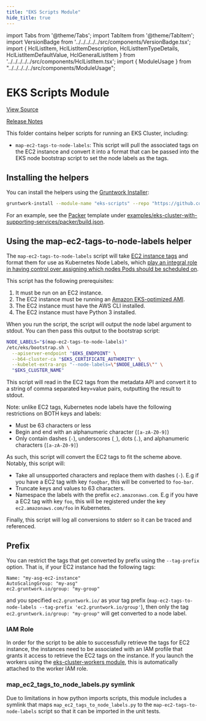 ```yaml
---
title: "EKS Scripts Module"
hide_title: true
---
```


import Tabs from '@theme/Tabs';
import TabItem from '@theme/TabItem';
import VersionBadge from '../../../../../src/components/VersionBadge.tsx';
import { HclListItem, HclListItemDescription, HclListItemTypeDetails, HclListItemDefaultValue, HclGeneralListItem } from '../../../../../src/components/HclListItem.tsx';
import { ModuleUsage } from "../../../../../src/components/ModuleUsage";

<VersionBadge repoTitle="Amazon EKS" version="0.67.9" lastModifiedVersion="0.55.2"/>

# EKS Scripts Module

<a href="https://github.com/gruntwork-io/terraform-aws-eks/tree/v0.67.9/modules/eks-scripts" className="link-button" title="View the source code for this module in GitHub.">View Source</a>

<a href="https://github.com/gruntwork-io/terraform-aws-eks/releases/tag/v0.55.2" className="link-button" title="Release notes for only versions which impacted this module.">Release Notes</a>

This folder contains helper scripts for running an EKS Cluster, including:

*   `map-ec2-tags-to-node-labels`: This script will pull the associated tags on the EC2 instance and convert it into a
    format that can be passed into the EKS node bootstrap script to set the node labels as the tags.

## Installing the helpers

You can install the helpers using the [Gruntwork Installer](https://github.com/gruntwork-io/gruntwork-installer):

```bash
gruntwork-install --module-name "eks-scripts" --repo "https://github.com/gruntwork-io/terraform-aws-eks" --tag "0.2.0"
```

For an example, see the [Packer](https://www.packer.io/) template under
[examples/eks-cluster-with-supporting-services/packer/build.json](https://github.com/gruntwork-io/terraform-aws-eks/tree/v0.67.9/examples/eks-cluster-with-supporting-services/packer/build.json).

## Using the map-ec2-tags-to-node-labels helper

The `map-ec2-tags-to-node-labels` script will take [EC2 instance
tags](https://docs.aws.amazon.com/AWSEC2/latest/UserGuide/Using_Tags.html) and format them for use as Kubernetes Node
Labels, which [play an integral role in having control over assigning which nodes Pods should be scheduled
on](https://kubernetes.io/docs/concepts/configuration/assign-pod-node/).

This script has the following prerequisites:

1.  It must be run on an EC2 instance.
2.  The EC2 instance must be running an [Amazon EKS-optimized AMI](https://aws.amazon.com/marketplace/pp/B00U6QTYI2/).
3.  The EC2 instance must have the AWS CLI installed.
4.  The EC2 instance must have Python 3 installed.

When you run the script, the script will output the node label argument to stdout. You can then pass this output to the
bootstrap script:

```bash
NODE_LABELS="$(map-ec2-tags-to-node-labels)"
/etc/eks/bootstrap.sh \
  --apiserver-endpoint "$EKS_ENDPOINT" \
  --b64-cluster-ca "$EKS_CERTIFICATE_AUTHORITY" \
  --kubelet-extra-args "--node-labels=\"$NODE_LABELS\"" \
  "$EKS_CLUSTER_NAME"
```

This script will read in the EC2 tags from the metadata API and convert it to a string of comma separated key=value
pairs, outputting the result to stdout.

Note: unlike EC2 tags, Kubernetes node labels have the following restrictions on BOTH keys and labels:

*   Must be 63 characters or less
*   Begin and end with an alphanumeric character (`[a-zA-Z0-9]`)
*   Only contain dashes (`-`), underscores (`_`), dots (`.`), and alphanumeric characters (`[a-zA-Z0-9]`)

As such, this script will convert the EC2 tags to fit the scheme above. Notably, this script will:

*   Take all unsupported characters and replace them with dashes (`-`). E.g if you have a EC2 tag with key `foo@bar`, this
    will be converted to `foo-bar`.
*   Truncate keys and values to 63 characters.
*   Namespace the labels with the prefix `ec2.amazonaws.com`. E.g if you have a EC2 tag with key `foo`, this will be
    registered under the key `ec2.amazonaws.com/foo` in Kubernetes.

Finally, this script will log all conversions to stderr so it can be traced and referenced.

## Prefix

You can restrict the tags that get converted by prefix using the `--tag-prefix` option. That is, if your EC2 instance
had the following tags:

```
Name: "my-asg-ec2-instance"
AutoScalingGroup: "my-asg"
ec2.gruntwork.io/group: "my-group"
```

and you specified `ec2.gruntwork.io/` as your tag prefix (`map-ec2-tags-to-node-labels --tag-prefix
'ec2.gruntwork.io/group'`), then only the tag `ec2.gruntwork.io/group: "my-group"` will get converted to a node label.

### IAM Role

In order for the script to be able to successfully retrieve the tags for EC2 instance, the instances need to be
associated with an IAM profile that grants it access to retrieve the EC2 tags on the instance. If you launch the workers
using the [eks-cluster-workers module](https://github.com/gruntwork-io/terraform-aws-eks/tree/v0.67.9/modules/eks-cluster-workers), this is automatically attached to the worker IAM role.

### map_ec2\_tags_to_node_labels.py symlink

Due to limitations in how python imports scripts, this module includes a symlink that maps
`map_ec2_tags_to_node_labels.py` to the `map-ec2-tags-to-node-labels` script so that it can be imported in the unit
tests.


<!-- ##DOCS-SOURCER-START
{
  "originalSources": [
    "https://github.com/gruntwork-io/terraform-aws-eks/tree/v0.67.9/modules/eks-scripts/readme.md",
    "https://github.com/gruntwork-io/terraform-aws-eks/tree/v0.67.9/modules/eks-scripts/variables.tf",
    "https://github.com/gruntwork-io/terraform-aws-eks/tree/v0.67.9/modules/eks-scripts/outputs.tf"
  ],
  "sourcePlugin": "module-catalog-api",
  "hash": "8040777d103789ec1a891bf33ca50476"
}
##DOCS-SOURCER-END -->
